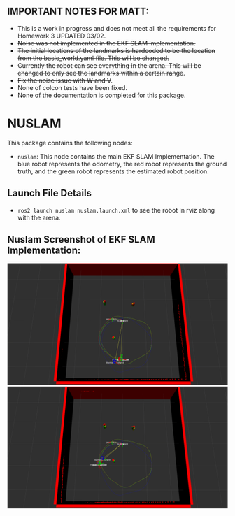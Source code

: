 ## IMPORTANT NOTES FOR MATT:
* This is a work in progress and does not meet all the requirements for Homework 3 UPDATED 03/02. 
* ~~Noise was not implemented in the EKF SLAM implementation.~~
* ~~The initial locations of the landmarks is hardcoded to be the location from the basic_world.yaml file. This will be changed.~~
* ~~Currently the robot can see everything in the arena. This will be changed to only see the landmarks within a certain range~~.
* ~~Fix the noise issue with W and V~~.
* None of colcon tests have been fixed. 
* None of the documentation is completed for this package.

# NUSLAM
This package contains the following nodes: 
* `nuslam`: This node contains the main EKF SLAM Implementation. The blue robot represents the odometry, the red robot represents the ground truth, and the green robot represents the estimated robot position.

## Launch File Details
* `ros2 launch nuslam nuslam.launch.xml` to see the robot in rviz along with the arena.

## Nuslam Screenshot of EKF SLAM Implementation:
![](images/EKF_hw3_submission.png)
![](images/EKF_hw3_submission_1.png)